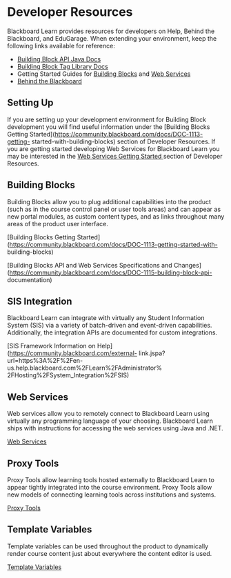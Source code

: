 # Developer Resources
Blackboard Learn provides resources for developers on Help, Behind the
Blackboard, and EduGarage. When extending your environment, keep the following
links available for reference:

  * [Building Block API Java Docs](https://community.blackboard.com/docs/DOC-1115-building-block-api-documentation)
  * [Building Block Tag Library Docs](https://community.blackboard.com/docs/DOC-1115-building-block-api-documentation)
  * Getting Started Guides for [Building Blocks](https://community.blackboard.com/docs/DOC-1113-getting-started-with-building-blocks) and [Web Services](https://community.blackboard.com/docs/DOC-1116)
  * [Behind the Blackboard](https://community.blackboard.com/external-link.jspa?url=http%3A%2F%2Fbehind.blackboard.com%2F)

## Setting Up

If you are setting up your development environment for Building Block
development you will find useful information under the [Building Blocks
Getting Started](https://community.blackboard.com/docs/DOC-1113-getting-
started-with-building-blocks) section of Developer Resources. If you are
getting started developing Web Services for Blackboard Learn you may be
interested in the [Web Services Getting Started
](https://community.blackboard.com/docs/DOC-1116)section of Developer
Resources.

## Building Blocks

Building Blocks allow you to plug additional capabilities into the product
(such as in the course control panel or user tools areas) and can appear as
new portal modules, as custom content types, and as links throughout many
areas of the product user interface.

[Building Blocks Getting
Started](https://community.blackboard.com/docs/DOC-1113-getting-started-with-
building-blocks)

[Building Blocks API and Web Services Specifications and
Changes](https://community.blackboard.com/docs/DOC-1115-building-block-api-
documentation)

## SIS Integration

Blackboard Learn can integrate with virtually any Student Information System
(SIS) via a variety of batch-driven and event-driven capabilities.
Additionally, the integration APIs are documented for custom integrations.

[SIS Framework Information on Help](https://community.blackboard.com/external-
link.jspa?url=https%3A%2F%2Fen-us.help.blackboard.com%2FLearn%2FAdministrator%
2FHosting%2FSystem_Integration%2FSIS)

## Web Services

Web services allow you to remotely connect to Blackboard Learn using virtually
any programming language of your choosing. Blackboard Learn ships with
instructions for accessing the web services using Java and .NET.

[Web Services](https://community.blackboard.com/docs/DOC-1122)

## Proxy Tools

Proxy Tools allow learning tools hosted externally to Blackboard Learn to
appear tightly integrated into the course environment. Proxy Tools allow new
models of connecting learning tools across institutions and systems.

[Proxy Tools](https://community.blackboard.com/docs/DOC-1112)

## Template Variables

Template variables can be used throughout the product to dynamically render
course content just about everywhere the content editor is used.

[Template Variables](https://community.blackboard.com/docs/DOC-1148)

